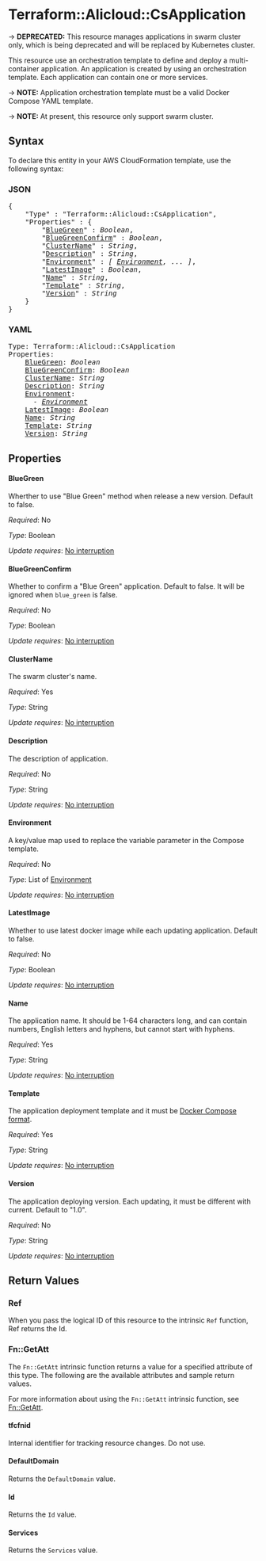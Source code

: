 # Terraform::Alicloud::CsApplication

-> **DEPRECATED:** This resource manages applications in swarm cluster only, which is being deprecated and will be replaced by Kubernetes cluster.

This resource use an orchestration template to define and deploy a multi-container application. An application is created by using an orchestration template.
Each application can contain one or more services.

-> **NOTE:** Application orchestration template must be a valid Docker Compose YAML template.

-> **NOTE:** At present, this resource only support swarm cluster.

## Syntax

To declare this entity in your AWS CloudFormation template, use the following syntax:

### JSON

<pre>
{
    "Type" : "Terraform::Alicloud::CsApplication",
    "Properties" : {
        "<a href="#bluegreen" title="BlueGreen">BlueGreen</a>" : <i>Boolean</i>,
        "<a href="#bluegreenconfirm" title="BlueGreenConfirm">BlueGreenConfirm</a>" : <i>Boolean</i>,
        "<a href="#clustername" title="ClusterName">ClusterName</a>" : <i>String</i>,
        "<a href="#description" title="Description">Description</a>" : <i>String</i>,
        "<a href="#environment" title="Environment">Environment</a>" : <i>[ <a href="environment.md">Environment</a>, ... ]</i>,
        "<a href="#latestimage" title="LatestImage">LatestImage</a>" : <i>Boolean</i>,
        "<a href="#name" title="Name">Name</a>" : <i>String</i>,
        "<a href="#template" title="Template">Template</a>" : <i>String</i>,
        "<a href="#version" title="Version">Version</a>" : <i>String</i>
    }
}
</pre>

### YAML

<pre>
Type: Terraform::Alicloud::CsApplication
Properties:
    <a href="#bluegreen" title="BlueGreen">BlueGreen</a>: <i>Boolean</i>
    <a href="#bluegreenconfirm" title="BlueGreenConfirm">BlueGreenConfirm</a>: <i>Boolean</i>
    <a href="#clustername" title="ClusterName">ClusterName</a>: <i>String</i>
    <a href="#description" title="Description">Description</a>: <i>String</i>
    <a href="#environment" title="Environment">Environment</a>: <i>
      - <a href="environment.md">Environment</a></i>
    <a href="#latestimage" title="LatestImage">LatestImage</a>: <i>Boolean</i>
    <a href="#name" title="Name">Name</a>: <i>String</i>
    <a href="#template" title="Template">Template</a>: <i>String</i>
    <a href="#version" title="Version">Version</a>: <i>String</i>
</pre>

## Properties

#### BlueGreen

Wherther to use "Blue Green" method when release a new version. Default to false.

_Required_: No

_Type_: Boolean

_Update requires_: [No interruption](https://docs.aws.amazon.com/AWSCloudFormation/latest/UserGuide/using-cfn-updating-stacks-update-behaviors.html#update-no-interrupt)

#### BlueGreenConfirm

Whether to confirm a "Blue Green" application. Default to false. It will be ignored when `blue_green` is false.

_Required_: No

_Type_: Boolean

_Update requires_: [No interruption](https://docs.aws.amazon.com/AWSCloudFormation/latest/UserGuide/using-cfn-updating-stacks-update-behaviors.html#update-no-interrupt)

#### ClusterName

The swarm cluster's name.

_Required_: Yes

_Type_: String

_Update requires_: [No interruption](https://docs.aws.amazon.com/AWSCloudFormation/latest/UserGuide/using-cfn-updating-stacks-update-behaviors.html#update-no-interrupt)

#### Description

The description of application.

_Required_: No

_Type_: String

_Update requires_: [No interruption](https://docs.aws.amazon.com/AWSCloudFormation/latest/UserGuide/using-cfn-updating-stacks-update-behaviors.html#update-no-interrupt)

#### Environment

A key/value map used to replace the variable parameter in the Compose template.

_Required_: No

_Type_: List of <a href="environment.md">Environment</a>

_Update requires_: [No interruption](https://docs.aws.amazon.com/AWSCloudFormation/latest/UserGuide/using-cfn-updating-stacks-update-behaviors.html#update-no-interrupt)

#### LatestImage

Whether to use latest docker image while each updating application. Default to false.

_Required_: No

_Type_: Boolean

_Update requires_: [No interruption](https://docs.aws.amazon.com/AWSCloudFormation/latest/UserGuide/using-cfn-updating-stacks-update-behaviors.html#update-no-interrupt)

#### Name

The application name. It should be 1-64 characters long, and can contain numbers, English letters and hyphens, but cannot start with hyphens.

_Required_: Yes

_Type_: String

_Update requires_: [No interruption](https://docs.aws.amazon.com/AWSCloudFormation/latest/UserGuide/using-cfn-updating-stacks-update-behaviors.html#update-no-interrupt)

#### Template

The application deployment template and it must be [Docker Compose format](https://docs.docker.com/compose/).

_Required_: Yes

_Type_: String

_Update requires_: [No interruption](https://docs.aws.amazon.com/AWSCloudFormation/latest/UserGuide/using-cfn-updating-stacks-update-behaviors.html#update-no-interrupt)

#### Version

The application deploying version. Each updating, it must be different with current. Default to "1.0".

_Required_: No

_Type_: String

_Update requires_: [No interruption](https://docs.aws.amazon.com/AWSCloudFormation/latest/UserGuide/using-cfn-updating-stacks-update-behaviors.html#update-no-interrupt)

## Return Values

### Ref

When you pass the logical ID of this resource to the intrinsic `Ref` function, Ref returns the Id.

### Fn::GetAtt

The `Fn::GetAtt` intrinsic function returns a value for a specified attribute of this type. The following are the available attributes and sample return values.

For more information about using the `Fn::GetAtt` intrinsic function, see [Fn::GetAtt](https://docs.aws.amazon.com/AWSCloudFormation/latest/UserGuide/intrinsic-function-reference-getatt.html).

#### tfcfnid

Internal identifier for tracking resource changes. Do not use.

#### DefaultDomain

Returns the <code>DefaultDomain</code> value.

#### Id

Returns the <code>Id</code> value.

#### Services

Returns the <code>Services</code> value.

